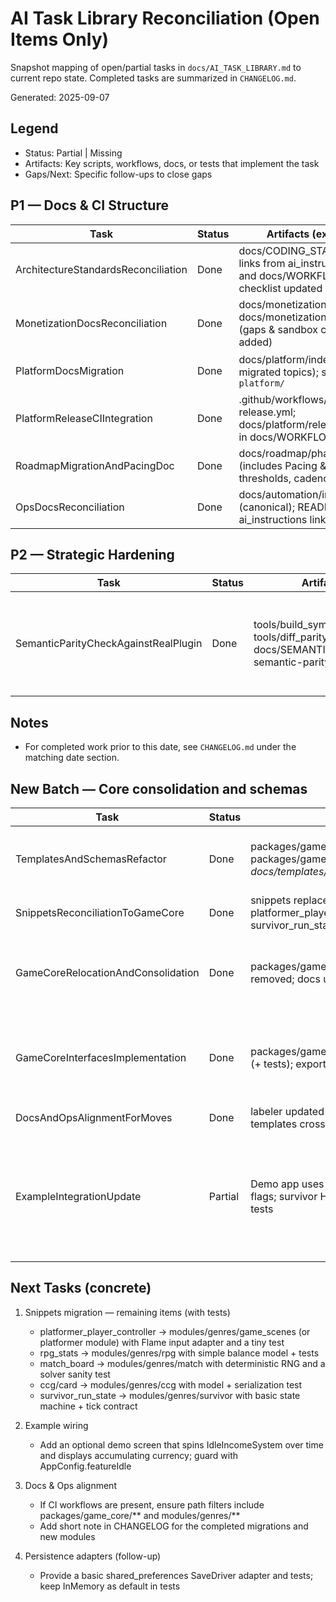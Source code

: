 # AI Task Library Reconciliation (Open Items Only)

Snapshot mapping of open/partial tasks in `docs/AI_TASK_LIBRARY.md` to current repo state. Completed tasks are summarized in `CHANGELOG.md`.

Generated: 2025-09-07

## Legend

-    Status: Partial | Missing
-    Artifacts: Key scripts, workflows, docs, or tests that implement the task
-    Gaps/Next: Specific follow-ups to close gaps

## P1 — Docs & CI Structure

| Task                                | Status | Artifacts (expected)                                                                             | Gaps / Next                                                    |
| ----------------------------------- | ------ | ------------------------------------------------------------------------------------------------ | -------------------------------------------------------------- |
| ArchitectureStandardsReconciliation | Done   | docs/CODING_STANDARDS.md; links from ai_instructions.md and docs/WORKFLOWS.md; checklist updated | Evaluation checklist referenced in `docs/AI_TASK_CHECKLIST.md` |
| MonetizationDocsReconciliation      | Done   | docs/monetization/overview.md; docs/monetization/testing.md (gaps & sandbox checklist added)     | Monitor if additional adapter-specific docs are needed         |
| PlatformDocsMigration               | Done   | docs/platform/index.md (+ migrated topics); stubs under `platform/`                              | Verify cross-links in README/ai_instructions (minor follow-up) |
| PlatformReleaseCIIntegration        | Done   | .github/workflows/platform-release.yml; docs/platform/release.md; entry in docs/WORKFLOWS.md     | Future: refine tracks, signing, lanes                          |
| RoadmapMigrationAndPacingDoc        | Done   | docs/roadmap/phase-1.md (includes Pacing & Metrics, thresholds, cadence)                         | Cross-links will evolve as workflows grow (no action needed)   |
| OpsDocsReconciliation               | Done   | docs/automation/index.md (canonical); README and ai_instructions link to Ops doc                 | Optional: remove legacy stubs after one release cycle          |

## P2 — Strategic Hardening

| Task                                 | Status | Artifacts                                                                                                 | Gaps / Next                                                                 |
| ------------------------------------ | ------ | --------------------------------------------------------------------------------------------------------- | --------------------------------------------------------------------------- |
| SemanticParityCheckAgainstRealPlugin | Done   | tools/build_symbol_map.dart; tools/diff_parity_vs_real.dart; docs/SEMANTIC_PARITY.md; semantic-parity.yml | Matrix across specs; PR label/manual trigger; PR summary comment; artifacts |

## Notes

-    For completed work prior to this date, see `CHANGELOG.md` under the matching date section.

## New Batch — Core consolidation and schemas

| Task                               | Status  | Artifacts (current)                                                                                                                 | Gaps / Next                                                                                      |
| ---------------------------------- | ------- | ----------------------------------------------------------------------------------------------------------------------------------- | ------------------------------------------------------------------------------------------------ |
| TemplatesAndSchemasRefactor        | Done    | packages/game*core/assets/schemas/*.schema.json; packages/game*core/lib/schemas/validator.dart; CLI default; docs/templates/* moved | Monitor adoption; expand samples as needed                                                       |
| SnippetsReconciliationToGameCore   | Done    | snippets replaced with pointers; migrated: platformer_player_controller, rpg_stats, match_board, ccg/card, survivor_run_state       | None                                                                                             |
| GameCoreRelocationAndConsolidation | Done    | packages/game_core/ in melos; imports audited; legacy removed; docs updated                                                         | Ensure all downstream references stay clean; add note to CHANGELOG                               |
| GameCoreInterfacesImplementation   | Done    | packages/game_core/lib/core/{clock,logger,rng,save_driver}.dart (+ tests); exports via game_core.dart                               | Consider persistence adapters in follow-ups (e.g., shared_prefs, file, isar)                     |
| DocsAndOpsAlignmentForMoves        | Done    | labeler updated for schemas/tooling; README + WORKFLOWS + templates cross-link schema validation; CI step documented                | None                                                                                             |
| ExampleIntegrationUpdate           | Partial | Demo app uses AppConfig flags; match demo gated by env flags; survivor HUD demo wired; idle module has ECS stub + tests             | Add idle ECS demo screen behind feature flag (to be implemented) and a short example README note |

## Next Tasks (concrete)

1. Snippets migration — remaining items (with tests)

     - platformer_player_controller → modules/genres/game_scenes (or platformer module) with Flame input adapter and a tiny test
     - rpg_stats → modules/genres/rpg with simple balance model + tests
     - match_board → modules/genres/match with deterministic RNG and a solver sanity test
     - ccg/card → modules/genres/ccg with model + serialization test
     - survivor_run_state → modules/genres/survivor with basic state machine + tick contract

2. Example wiring

     - Add an optional demo screen that spins IdleIncomeSystem over time and displays accumulating currency; guard with AppConfig.featureIdle

3. Docs & Ops alignment

     - If CI workflows are present, ensure path filters include packages/game_core/** and modules/genres/**
     - Add short note in CHANGELOG for the completed migrations and new modules

4. Persistence adapters (follow-up)
     - Provide a basic shared_preferences SaveDriver adapter and tests; keep InMemory as default in tests

